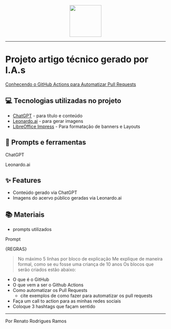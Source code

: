 <p align="center">
    <img width="100" src=".github/assets/banner.png">
</p>



-------

# Projeto artigo técnico gerado por I.A.s
[Conhecendo o GitHub Actions para Automatizar Pull Requests](https://web.dio.me/articles/conhecendo-o-github-actions-para-automatizar-pull-requests?back=%2Farticles&open-modal=true&page=1&order=oldest)


## 💻 Tecnologias utilizadas no projeto

- [ChatGPT](https://chat.openai.com/) - para título e conteúdo
- [Leonardo.ai](https://leonardo.ai/) - para gerar imagens
- [LibreOffice Impress](https://pt-br.libreoffice.org/descubra/impress/) - Para formatação de banners e Layouts

## 📄 Prompts e ferramentas


ChatGPT

Leonardo.ai 

## ✨ Features

- Conteúdo gerado via ChatGPT
- Imagens do acervo público geradas via Leonardo.ai

## 📚 Materiais

- prompts utilizados

Prompt 

{REGRAS}
> No máximo 5 linhas por bloco de explicação
> Me explique de maneira formal, como se eu fosse uma criança de 10 anos
> Os blocos que serão criados estão abaixo:
- O que é o GitHub
- O que vem a ser o Github Actions
- Como automatizar os Pull Requests
	- cite exemplos de como fazer para automatizar os pull requests
- Faça um call to action para as minhas redes sociais	
- Coloque 3 hashtags que façam sentido


---

Por Renato Rodrigues Ramos

